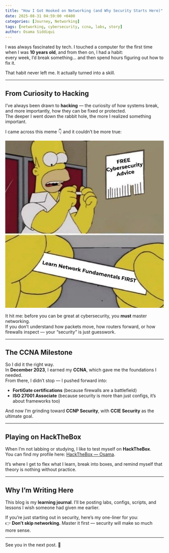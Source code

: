 ```yaml
---
title: "How I Got Hooked on Networking (and Why Security Starts Here)"
date: 2025-08-31 04:59:00 +0400
categories: [Journey, Networking]
tags: [networking, cybersecurity, ccna, labs, story]
author: Osama Siddiqui
---
```


I was always fascinated by tech. I touched a computer for the first time when I was **10 years old**, and from then on, I had a habit:  
every week, I’d break something… and then spend hours figuring out how to fix it.  

That habit never left me. It actually turned into a skill.  

---

## From Curiosity to Hacking  

I’ve always been drawn to **hacking** — the curiosity of how systems break, and more importantly, how they can be fixed or protected.  
The deeper I went down the rabbit hole, the more I realized something important.  

I came across this meme 👇 and it couldn’t be more true:  

![FREE Cybersecurity Advice](../assets/img/meme-network-fundamentals.jpeg)  

It hit me: before you can be great at cybersecurity, you **must** master networking.  
If you don’t understand how packets move, how routers forward, or how firewalls inspect — your “security” is just guesswork.  

---

## The CCNA Milestone  

So I did it the right way.  
In **December 2023**, I earned my **CCNA**, which gave me the foundations I needed.  
From there, I didn’t stop — I pushed forward into:  
- **FortiGate certifications** (because firewalls are a battlefield)  
- **ISO 27001 Associate** (because security is more than just configs, it’s about frameworks too)  

And now I’m grinding toward **CCNP Security**, with **CCIE Security** as the ultimate goal.  

---

## Playing on HackTheBox  

When I’m not labbing or studying, I like to test myself on **HackTheBox**.  
You can find my profile here: [HackTheBox — Osama](https://app.hackthebox.com/profile/1774484).  

It’s where I get to flex what I learn, break into boxes, and remind myself that theory is nothing without practice.  

---

## Why I’m Writing Here  

This blog is my **learning journal**. I’ll be posting labs, configs, scripts, and lessons I wish someone had given me earlier.  

If you’re just starting out in security, here’s my one-liner for you:  
👉 **Don’t skip networking.** Master it first — security will make so much more sense.  

---

See you in the next post. 🚀  
